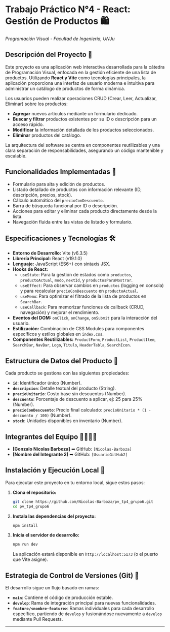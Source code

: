 # Trabajo Práctico N°4 - React: Gestión de Productos 🛍️
_Programación Visual - Facultad de Ingeniería, UNJu_

## Descripción del Proyecto 📖

Este proyecto es una aplicación web interactiva desarrollada para la cátedra de Programación Visual, enfocada en la gestión eficiente de una lista de productos. Utilizando **React y Vite** como tecnologías principales, la aplicación proporciona una interfaz de usuario moderna e intuitiva para administrar un catálogo de productos de forma dinámica.

Los usuarios pueden realizar operaciones CRUD (Crear, Leer, Actualizar, Eliminar) sobre los productos:
* **Agregar** nuevos artículos mediante un formulario dedicado.
* **Buscar y filtrar** productos existentes por su ID o descripción para un acceso rápido.
* **Modificar** la información detallada de los productos seleccionados.
* **Eliminar** productos del catálogo.

La arquitectura del software se centra en componentes reutilizables y una clara separación de responsabilidades, asegurando un código mantenible y escalable.

## Funcionalidades Implementadas 📌

* Formulario para alta y edición de productos.
* Listado detallado de productos con información relevante (ID, descripción, precios, stock).
* Cálculo automático del `precioConDescuento`.
* Barra de búsqueda funcional por ID o descripción.
* Acciones para editar y eliminar cada producto directamente desde la lista.
* Navegación fluida entre las vistas de listado y formulario.

## Especificaciones y Tecnologías 🛠️

* **Entorno de Desarrollo:** Vite (v6.3.5)
* **Librería Principal:** React (v19.1.0)
* **Lenguaje:** JavaScript (ES6+) con sintaxis JSX.
* **Hooks de React:**
    * `useState`: Para la gestión de estados como `productos`, `productoActual`, `modo`, `nextId`, y `productosParaMostrar`.
    * `useEffect`: Para observar cambios en `productos` (logging en consola) y para recalcular `precioConDescuento` en `productoActual`.
    * `useMemo`: Para optimizar el filtrado de la lista de productos en `SearchBar`.
    * `useCallback`: Para memorizar funciones de callback (CRUD, navegación) y mejorar el rendimiento.
* **Eventos del DOM:** `onClick`, `onChange`, `onSubmit` para la interacción del usuario.
* **Estilización:** Combinación de CSS Modules para componentes específicos y estilos globales en `index.css`.
* **Componentes Reutilizables:** `ProductForm`, `ProductList`, `ProductItem`, `SearchBar`, `NavBar`, `Logo`, `Titulo`, `HeaderTabla`, `SearchIcon`.

## Estructura de Datos del Producto 📝

Cada producto se gestiona con las siguientes propiedades:

* **`id`**: Identificador único (Number).
* **`descripcion`**: Detalle textual del producto (String).
* **`precioUnitario`**: Costo base sin descuentos (Number).
* **`descuento`**: Porcentaje de descuento a aplicar, ej: 25 para 25% (Number).
* **`precioConDescuento`**: Precio final calculado: `precioUnitario * (1 - descuento / 100)` (Number).
* **`stock`**: Unidades disponibles en inventario (Number).

## Integrantes del Equipo 🧑‍💻👩‍💻

* **[Gonzalo Nicolas Barboza]** ➡ GitHub: `[Nicolas-Barboza]`
* **[Nombre del Integrante 2]** ➡ GitHub: `[UsuarioGitHub2]`

## Instalación y Ejecución Local 🚀

Para ejecutar este proyecto en tu entorno local, sigue estos pasos:

1.  **Clona el repositorio:**
    ```bash
    git clone https://github.com/Nicolas-Barboza/pv_tp4_grupo6.git
    cd pv_tp4_grupo6
    ```
2.  **Instala las dependencias del proyecto:**
    ```bash
    npm install
    ```
3.  **Inicia el servidor de desarrollo:**
    ```bash
    npm run dev
    ```
    La aplicación estará disponible en `http://localhost:5173` (o el puerto que Vite asigne).


## Estrategia de Control de Versiones (Git) 🌿

El desarrollo sigue un flujo basado en ramas:
* **`main`**: Contiene el código de producción estable.
* **`develop`**: Rama de integración principal para nuevas funcionalidades.
* **`feature/<nombre-feature>`**: Ramas individuales para cada desarrollo específico, partiendo de `develop` y fusionándose nuevamente a `develop` mediante Pull Requests.

---